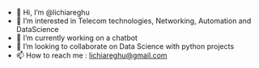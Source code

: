 - 👋 Hi, I’m @lichiareghu
- 👀 I’m interested in Telecom technologies, Networking, Automation and DataScience
- 🌱 I’m currently working on a chatbot
- 💞️ I’m looking to collaborate on Data Science with python projects
- 📫 How to reach me : lichiareghu@gmail.com

<!---
lichiareghu/lichiareghu is a ✨ special ✨ repository because its `README.md` (this file) appears on your GitHub profile.
You can click the Preview link to take a look at your changes.
--->
